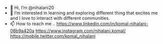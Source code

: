 - 👋 Hi, I’m @nihalani20
- 👀 I’m interested in learning and exploring different thing that excites me and I love to interact with  different communities.
- 📫 How to reach me  ..
   https://www.linkedin.com/in/komal-nihalani-06b9a420a
   https://www.instagram.com/nihalani.komal/
   https://mobile.twitter.com/komal_nihalani
<!---
nihalani20/nihalani20 is a ✨ special ✨ repository because its `README.md` (this file) appears on your GitHub profile.
You can click the Preview link to take a look at your changes.
--->
